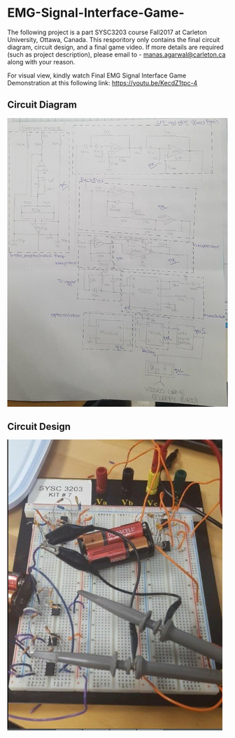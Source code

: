 # EMG-Signal-Interface-Game-

The following project is a part SYSC3203 course Fall2017 at Carleton University, Ottawa, Canada. 
This resporitory only contains the final circuit diagram, circuit design, and a final game video.
If more details are required (such as project description), please email to - manas.agarwal@carleton.ca along with your reason. 

For visual view, kindly watch Final EMG Signal Interface Game Demonstration at this following link: https://youtu.be/KecdZ1tpc-4

## Circuit Diagram
![Circuit Diagram](Circuit_diagram.jpg)

## Circuit Design
![Circuit Design](Circuit_design.JPG)
